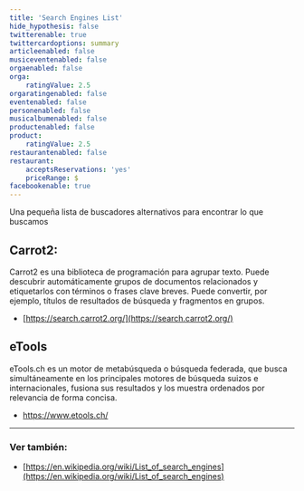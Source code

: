 ```yaml
---
title: 'Search Engines List'
hide_hypothesis: false
twitterenable: true
twittercardoptions: summary
articleenabled: false
musiceventenabled: false
orgaenabled: false
orga:
    ratingValue: 2.5
orgaratingenabled: false
eventenabled: false
personenabled: false
musicalbumenabled: false
productenabled: false
product:
    ratingValue: 2.5
restaurantenabled: false
restaurant:
    acceptsReservations: 'yes'
    priceRange: $
facebookenable: true
---
```


Una pequeña lista de buscadores alternativos para encontrar lo que buscamos

## Carrot2:
Carrot2 es una biblioteca de programación para agrupar texto. Puede descubrir automáticamente grupos de documentos relacionados y etiquetarlos con términos o frases clave breves.
Puede convertir, por ejemplo, títulos de resultados de búsqueda y fragmentos en grupos.
- [https://search.carrot2.org/](https://search.carrot2.org/)

## eTools
eTools.ch es un motor de metabúsqueda o búsqueda federada, que busca simultáneamente en los principales motores de búsqueda suizos e internacionales, fusiona sus resultados y los muestra ordenados por relevancia de forma concisa.
- https://www.etools.ch/



***

### Ver también:
- [https://en.wikipedia.org/wiki/List_of_search_engines](https://en.wikipedia.org/wiki/List_of_search_engines)